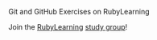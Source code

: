 Git and GitHub Exercises on RubyLearning

Join the <a href=http://facebook.com/rubylearning target=_blank>RubyLearning</a> <a href=http://facebook.com/groups/rubylearning target=_blank>study group</a>!
